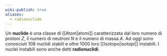 ```yaml
---
wiki-publish: true
aliases:
  - radionuclide
---
```

Un **nuclide** è una classe di [[Atom|atomi]] caratterizzata dal loro numero di protoni $Z$, il numero di neutroni $N$ e il numero di massa $A$. Ad oggi sono conosciuti 108 nuclidi stabili e oltre 1000 loro [[Isotopo|isotopi]] instabili. I nuclei instabili sono anche detti **radionuclidi**.